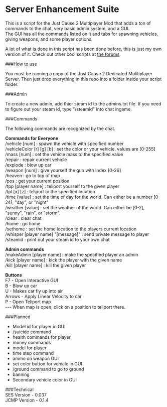 Server Enhancement Suite
========================

This is a script for the Just Cause 2 Multiplayer Mod that adds a ton of commands to the chat, very basic admin system, and a GUI.  
The GUI has all the commands listed on it and tabs for spawning vehicles, giving weapons, and some player options.  

A lot of what is done in this script has been done before, this is just my own version of it. Check out other cool scripts at [the forums](http://www.jc-mp.com/forums/index.php/board,319.0.html).  

###How to use

You must be running a copy of the Just Cause 2 Dedicated Mulitiplayer Server. Then just drop everything in this repo into a folder inside your script folder. 

###Admin

To create a new admin, add thier steam id to the admins.txt file. If you need to figure out your steam id, type "/steamid" into chat ingame.  

###Commands

The following commands are recognized by the chat.  

**Commands for Everyone**  
/vehicle [num] : spawn the vehicle with specified number  
/vehicleColor [r] [g] [b] : set the color or your vehicle, values are [0-255]  
/mass [num] : set the vehicle mass to the specified value  
/repair : repair current vehicle  
/explode : blow up car  
/weapon [num] : give yourself the gun with index [0-26]  
/heaven : go to top of map  
/pos : get your current position  
/tpp [player name] : teliport yourself to the given player  
/tpl [x] [z] : teliport to the specified location  
/time [value] : set the time of day for the world. Can either be a number [0-24], "day", or "night"  
/weather [value] : set the weather of the world. Can either be [0-2], "sunny", "rain", or "storm".  
/clear : clear chat  
/home : go home  
/sethome : set the home location to the players current location    
/whisper [player name] "[message]" : send private message to player  
/steamid : print out your steam id to your own chat   

**Admin commands**  
/makeAdmin [player name] : make the specified player an admin  
/kick [player name] : kick the player with the given name  
/kill [player name] : kill the given player  

**Buttons**  
F7 - Open Interactive GUI  
B - Blow up car  
U - Makes car fly up into air  
Arrows - Apply Linear Velocity to car  
P - Open Teliport map  
--- When map is open, click on a position to teliport there. 

###Planned  
- Model id for player in GUI  
- /suicide command  
- health commands for player  
- money commands  
- model for player  
- time step  command  
- ammo on weapon GUI    
- set color button for vehicle in GUI  
- /ground command to go to ground  
- banning  
- Secondary vehicle color in GUI  

###Technical    
SES Version - 0.037  
JCMP Version - 0.1.4  
